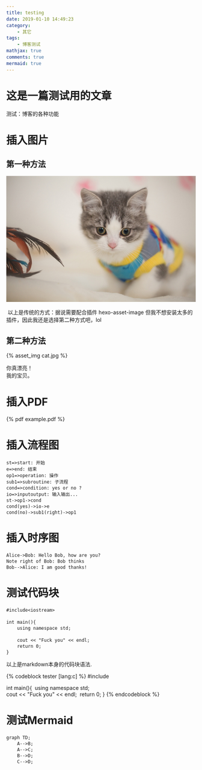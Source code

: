 ```yaml
---
title: testing
date: 2019-01-10 14:49:23
category:
    - 其它
tags:
    - 博客测试
mathjax: true
comments: true
mermaid: true
---
```


# 这是一篇测试用的文章

测试：博客的各种功能

<!-- more -->

# 插入图片

## 第一种方法

![cat](testing/cat.jpg)

​	以上是传统的方式：据说需要配合插件 hexo-asset-image
​	但我不想安装太多的插件，因此我还是选择第二种方式吧，lol

## 第二种方法


{% asset_img cat.jpg %}

你真漂亮！  
我的宝贝。

# 插入PDF

{% pdf example.pdf %}

# 插入流程图

```flow
st=>start: 开始
e=>end: 结束
op1=>operation: 操作
sub1=>subroutine: 子流程
cond=>condition: yes or no ?
io=>inputoutput: 输入输出...
st->op1->cond
cond(yes)->io->e
cond(no)->sub1(right)->op1
```

# 插入时序图

```sequence
Alice->Bob: Hello Bob, how are you?
Note right of Bob: Bob thinks
Bob-->Alice: I am good thanks!
```

# 测试代码块

```
#include<iostream>

int main(){
	using namespace std;
	
	cout << "Fuck you" << endl;
	return 0;
}
```

以上是markdown本身的代码块语法.

{% codeblock tester [lang:c] %}
#include<iostream>

int main(){
​	using namespace std;
​	
​	cout << "Fuck you" << endl;
​	return 0;
}
{% endcodeblock %}

# 测试Mermaid

```mermaid
graph TD;
    A-->B;
    A-->C;
    B-->D;
    C-->D;
```

